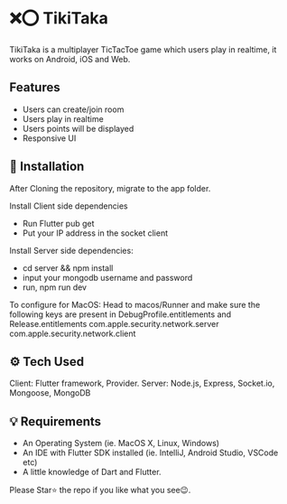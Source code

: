 # ❌⭕ TikiTaka

TikiTaka is a multiplayer TicTacToe game which users play in realtime, it works on Android, iOS and Web.

## Features
 - Users can create/join room
 - Users play in realtime
 - Users points will be displayed
 - Responsive UI

## 🚀 Installation
   After Cloning the repository, migrate to the app folder.
   
   Install Client side dependencies
   - Run Flutter pub get
   - Put your IP address in the socket client
   
   Install Server side dependencies:
   - cd server && npm install
   - input your mongodb username and password
   - run, npm run dev

   To configure for MacOS: Head to macos/Runner and make sure the following keys are present in    DebugProfile.entitlements and Release.entitlements
   <key>com.apple.security.network.server</key>
   <true/>
   <key>com.apple.security.network.client</key>
   <true/>
   
 ## ⚙️ Tech Used
 Client: Flutter framework, Provider.
 Server: Node.js, Express, Socket.io, Mongoose, MongoDB
 
 ## 💡 Requirements
 - An Operating System (ie. MacOS X, Linux, Windows)
 - An IDE with Flutter SDK installed (ie. IntelliJ, Android Studio, VSCode etc)
 - A little knowledge of Dart and Flutter.
   
 Please Star⭐ the repo if you like what you see😉.
